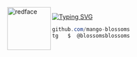<img src="https://github.com/user-attachments/assets/e0544173-8f13-45d2-9c14-f620aef7a801" width="100px" alt="redface" align="left">

[![Typing SVG](https://readme-typing-svg.demolab.com?font=Fira+Code&duration=4500&pause=200&width=435&lines=Security+Researcher+%7C+Backend+Developer)](https://git.io/typing-svg)



```csharp
github.com/mango-blossoms
tg   $  @blossomsblossoms
```
